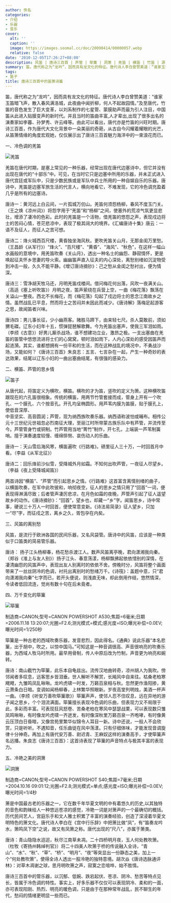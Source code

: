 ```yaml
---
author: 佚名
categories:
- 介绍
- 乐器
- 音乐
cover:
  alt: ''
  caption: ''
  image: https://images.soomal.cc/doc/20090414/00000057.webp
  relative: false
date: '2010-12-05T17:26:27+08:00'
description: 风笛 | 唐诗三百首 | 芦管 | 筚篥 | 洞箫 | 羌笛 | 横笛 | 竹笛 | 源自：未知 | 版权：转载 |  平均/总评分：09.50/57
summary: 笛，唐代称之为“龙吟”，因而具有龙文化的特征。唐代诗人李白曾赞美道：“谁家玉笛暗飞声，散入春风满洛城，此夜曲中闻折柳，何人不起故园情。”及至唐代，竹笛的音色发生了巨大变革，以刘系制作的七星管、蒙膜助声而最为引人注目，中国笛从此进入贴膜变声的新时代。唐诗三百首，作为唐代大文化背景中一朵美丽的奇葩，从古自今闪耀着耀眼的光芒，从笛箫情缘的角度宏观她，仅仅展示出了唐诗三百首魅力海洋中的一束浪花而已。
tags:
- 笛子
title: 唐诗三百首中的笛箫诗篇
---
```


笛，唐代称之为“龙吟”，因而具有龙文化的特征。唐代诗人李白曾赞美道：“谁家玉笛暗飞声，散入春风满洛城，此夜曲中闻折柳，何人不起故园情。”及至唐代，竹笛的音色发生了巨大变革，以刘系制作的七星管、蒙膜助声而最为引人注目，中国笛从此进入贴膜变声的新时代。并且当时的笛曲丰富,人才辈出,出现了很多出名的演奏家如李暮、孙梦秀、许云峰等。由此可以看出，唐代亦是竹笛的兴旺时期。唐诗三百首，作为唐代大文化背景中一朵美丽的奇葩，从古自今闪耀着耀眼的光芒，从笛箫情缘的角度宏观她，仅仅展示出了唐诗三百首魅力海洋中的一束浪花而已。



一、冷色调的羌笛



![羌笛](https://images.soomal.cc/doc/20101205/00008544.webp)



羌笛在唐代时期，是塞上常见的一种乐器，经常出现在唐代边塞诗中，但它并没有出现在唐代的“十部乐”中。可见，在当时它只是边塞中所用的乐器，并未正式进入唐代宫廷或军队中，只是少数民族或是军队中兵士所用的一种自娱自乐的乐器。唐诗中，羌笛是边塞军旅生活的代言人，横向地看它，不难发现，它的冷色调充盈着几乎是所有的边塞诗。



唐诗一：黄河远上白云间，一片孤城万仞山。羌笛何须怨杨柳，春风不度玉门关。（王之焕《凉州词》）将怨字用于“羌笛”和“杨柳”之间，使塞外的荒凉气氛更显悲壮，增添了凄冷的色彩。此时的羌笛是一个活物，借羌笛的悠怨之声，表现戍边将士的苦闷心情，苍茫悲凉中，表现了极其阔大的境界。《汇编唐诗十集》唐云：一语不及征人，而征人之苦可想。



唐诗二：烽火城西百尺楼，黄昏独坐海风秋。更吹羌笛关山月，无那金闺万里愁。（王昌龄《从军行》）“烽火”、“百尺楼”、“黄昏”、“海风”、“秋色”，在这样一幅山水画般的意境中，用羌笛吹奏《关山月》，透出一种名士的幽怨、静寂情怀，更是唤起征夫怀乡思妻的导火索。幽幽笛声直入征夫的内心深处，离愁别绪如沉淀物受到冲击一般，久久不能平静。《增订唐诗摘钞》：己之愁从金闺之愁衬出，便为情深。



唐诗三：雪净胡天牧马还，月明羌笛戍楼间。借问梅花何出落，风吹一夜满关山。（高适《塞上听吹笛》）月明之夜，笛声萦绕在兵营上空，一曲《梅花落》飘荡在关溢山一整夜。西北不长梅花，而《梅花落》勾起了戍边将士的思念江南故乡之情。虽然战乱已平息，然而将士之苦闷并未因此而减少。《唐诗解》落梅足起游客之思，故闻笛者兴味。



唐诗四：男儿事长征，少小幽燕客。赌胜马蹄下，由来轻七尺。杀人莫敢前，须如猬毛磔。辽东小妇年十五，惯弹琵琶解歌舞。今为羌笛出塞声，使我三军泪如雨。（李颀《古意》）好男儿厮杀战场，谁不想建功立业，激昂之极。一支出塞曲在羌笛的笛管中悠悠流进将士们的心窝窝，顿时泪如雨下，人内心深处的感受因笛声而起涟漪。其实，谁都想拥有一份平和的生活，而在这种战乱的境况中，不勇战沙场，又能如何？《唐诗三百首》朱良志：五言、七言杂在一起，产生一种奇妙的表达效果，结尾以辽东小妇的一曲出塞曲结尾，有很强的感染力。



二、横笛、芦管的思乡情



![笛子](https://images.soomal.cc/doc/20090414/00000057.webp)



从唐代起，将笛定义为横吹，横笛。横吹的才为笛，竖吹的定义为箫。这种横吹笛跟现在的六孔笛很相象。传统的横笛，用两节竹管套接而成，管身上开有一个吹孔、一个膜孔、六个按音孔。开孔均呈椭圆形。用芦苇内膜为笛膜，贴于膜孔上，使低音深厚、  
中音坚实、高音圆润；芦管，现为纳西族吹奏乐器。纳西语称波怕或晡布。相传公元十三世纪元世祖忽必烈南征大理，至丽江时所带蒙古族乐队中有芦管，并流传至今。芦管管身竹或铜制。竹芦管用当地“菁竹”制作，开七孔，上端装一芦苇制簧哨。擅于演奏速度较慢、缠绵悱恻、哀伤动人的乐曲。



唐诗一：天山雪后海风寒，横笛遍吹《行路难》。碛里征人三十万，一时回首月中看。（李益《从军北征》）



唐诗二：回乐烽前沙似雪，受降城外月如霜。不知何出吹芦管，一夜征人尽望乡。（李益《夜上受降城闻笛》）



两首诗因“横笛”、“芦管”而引起思乡之情。《行路难》这首富含离情别绪的曲子，以横笛吹奏，在军中此吹彼和，响彻夜空，征人的思乡之情只用了“回首”一词，便表现得淋漓尽致；后者管声凄厉悲凉，在月色如霜的夜晚，芦管声引起了征人遥望故乡的动作。《唐诗摘钞》：“回首”，望乡也，却藏一“乡”字。闻笛思乡，诗中常事，硬说三十万人一时回首，便使常意变新。《诗法易简录》征人望乡，只加一“尽”字，而征戍之苦，离乡之久，胥包孕在内矣。



三、风笛的离别愁



风笛，是流行于欧洲各国的民间乐器，又名风袋管。唐诗中的风笛，应该是一种类似于口笛类的简易管乐器。



唐诗： 扬子江头杨柳春，杨花愁杀渡江人。数声风笛离亭晚，君向潇湘我向秦。（郑谷《淮上与友人别》）扬子江头、春意荡漾，杨柳飘拂起依依惜别的深情，在凄清幽怨的风笛声中，表现出友人别离时的依依不舍。傍晚时分，风笛将整个画面带来了一丝丝阴冷的色调，衬托出离别时的愁绪万千。《诗筏》：盖题中意，只“君向潇湘我向秦”七字而已，若开头便说，则浅直无味，却此倒用作结，悠然情深，令读者低回流连，觉尚有数十句在后未竟者。



四、万千变化的筚篥



![筚篥](https://images.soomal.cc/doc/20101205/00008545.webp)

制造商=CANON;型号=CANON POWERSHOT A530;焦距=6毫米;日期=2006.11.18 13:20:07;光圈=F2.6;测光模式=模式;感光度=ISO;曝光补偿=0.0EV;曝光时间=1/250秒



筚篥是一种古老的西域吹奏乐器，发音悲烈，因此得名。《通典》说此乐器“本名悲篥，出于胡中，吹之，以惊中国马。”可知这是一种音调很高、声音很响亮的吹奏乐器，为西域人牧马时所用。最早用骨制，传人中原后改为竹制，声音更为响亮和婉转。



唐诗：南山截竹为筚篥，此乐本自龟兹出。流传汉地曲转奇，凉州胡人为我吹。傍邻闻者多叹息，远客思乡皆泪垂。世人解听不解赏，长飚风中自来往。枯桑老柏寒飕飕，九雏鸣凤乱啾啾。龙吟虎啸一时发，万籁百泉相与秋。忽然更作渔阳掺，黄云萧条白日暗。变调如闻杨柳春，上林繁华照眼新。岁夜高堂列明烛，美酒一杯声一曲。（李颀《听安万善吹筚篥歌》）筚篥声声，使邻人忍不住叹息，远在异地的游子闻之思乡，个个泪流满面。筚篥擅长表现冷色调的乐曲，但表现力又不局限于此，多彩而丰富。可表现狂风怒卷、苦桑老柏在寒风中瑟瑟战栗，可以表现数只雏凤鸣啾啾，有时像龙吟虎啸一齐迸发，有时像深秋里万籁百泉一齐咆哮，有时像黄云压顶白日昏暗，又像宫苑里繁华似锦令人耳目一新。诗中还说，一般人不会欣赏，只是听听。不遇知音，任乐曲徒在风中荡漾。只有仔细体味，才能发现音调旋律十分神奇。再加上有唐代安万善、尉迟青、王麻奴这样的演奏高手，才使筚篥声名远播。朱良志《唐诗三百首》：这首诗表现了筚篥的声音特点与极其丰富的表现力。



五、冷艳之美的洞箫



![洞箫](https://images.soomal.cc/doc/20101205/00008543.webp)

制造商=CANON;型号=CANON POWERSHOT S40;焦距=7毫米;日期=2004.10.16 09:01:12;光圈=F2.8;测光模式=单点;感光度=ISO;曝光补偿=0.0EV;曝光时间=1/4秒



箫是中国最古老的乐器之一，它在数千年华夏文明的中有着悠久的历史,以其独特的音色和韵昧给人一种悠远苍凉的感觉，冷艳一词是对箫声的一个最确切的概括。历代民间艺人，宫庭乐手和文人雅士积累了丰富的演奏经验，创造了深浸着华夏文明特色的箫文化。唐代诗人李白在《宫中行乐辞》中把箫比做“凤”，有“笛奏龙吟水，箫鸣凤下空”之说，故又有凤箫之称。唐代出现的“尺八”，亦属于箫类。



唐诗：青山隐隐水迢迢，秋尽江南草未凋。二十四桥明月夜，玉人何处教吹箫。（杜牧《寄扬州韩绰判官》）将二十四美人吹箫于桥的传说融入全诗，“青山”、“水”、“秋”、“草”、“桥”、“明月”、“夜”等突显出一份静态之美，加上一个“何处教吹箫”，使得全诗人透出一股冷艳的独特意境。胡次焱《唐诗选脉通评林》：对草木凋谢之球，思月明吹箫之声，寂寞之恋喧哗，始不胜情。



唐诗三百首中的管乐器，以沉郁、低婉、跌宕起伏、苍凉、阴冷、愁苦等特点见长，皆属于冷色调的特性。事实上，好多乐器不仅仅可以表现阴冷、柔和的一面，亦可表现阳刚、热烈、明亮的暖色调，只是由于在那种常年战乱，民不聊生的年代，愁闷的情绪更明显一些而已。